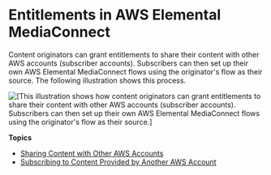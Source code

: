 # Entitlements in AWS Elemental MediaConnect<a name="entitlements"></a>

Content originators can grant entitlements to share their content with other AWS accounts \(subscriber accounts\)\. Subscribers can then set up their own AWS Elemental MediaConnect flows using the originator's flow as their source\. The following illustration shows this process\.

![\[This illustration shows how content originators can grant entitlements to share their content with other AWS accounts (subscriber accounts). Subscribers can then set up their own AWS Elemental MediaConnect flows using the originator's flow as their source.\]](http://docs.aws.amazon.com/mediaconnect/latest/ug/)

**Topics**
+ [Sharing Content with Other AWS Accounts](entitlements-originator.md)
+ [Subscribing to Content Provided by Another AWS Account](entitlements-subscriber.md)